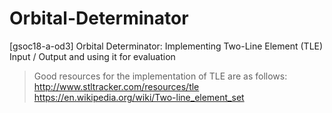 # Orbital-Determinator
[gsoc18-a-od3] Orbital Determinator: Implementing Two-Line Element (TLE) Input / Output and using it for evaluation

> Good resources for the implementation of TLE are as follows:
  http://www.stltracker.com/resources/tle
  https://en.wikipedia.org/wiki/Two-line_element_set
